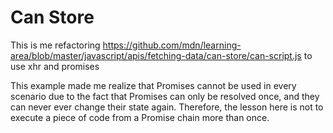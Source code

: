 # Can Store

This is me refactoring https://github.com/mdn/learning-area/blob/master/javascript/apis/fetching-data/can-store/can-script.js to use xhr and promises

This example made me realize that Promises cannot be used in every scenario due to the fact that Promises can only be resolved once, and they can never ever change their state again. Therefore, the lesson here is not to execute a piece of code from a Promise chain more than once.

